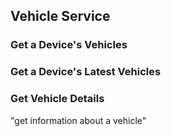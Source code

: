 
## Vehicle Service

### Get a Device's Vehicles

### Get a Device's Latest Vehicles

### Get Vehicle Details
"get information about a vehicle"
